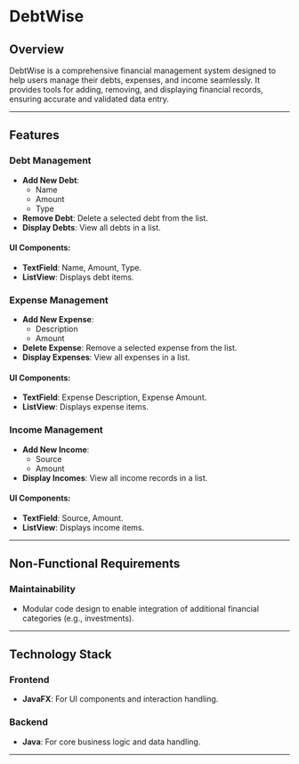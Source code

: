 # DebtWise

## Overview
DebtWise is a comprehensive financial management system designed to help users manage their debts, expenses, and income seamlessly. It provides tools for adding, removing, and displaying financial records, ensuring accurate and validated data entry.

---

## Features

### Debt Management
- **Add New Debt**:
  - Name
  - Amount
  - Type
- **Remove Debt**: Delete a selected debt from the list.
- **Display Debts**: View all debts in a list.

#### UI Components:
- **TextField**: Name, Amount, Type.
- **ListView**: Displays debt items.


### Expense Management
- **Add New Expense**:
  - Description
  - Amount
- **Delete Expense**: Remove a selected expense from the list.
- **Display Expenses**: View all expenses in a list.

#### UI Components:
- **TextField**: Expense Description, Expense Amount.
- **ListView**: Displays expense items.

### Income Management
- **Add New Income**:
  - Source
  - Amount
- **Display Incomes**: View all income records in a list.

#### UI Components:
- **TextField**: Source, Amount.
- **ListView**: Displays income items.

---

## Non-Functional Requirements

### Maintainability
- Modular code design to enable integration of additional financial categories (e.g., investments).
---

## Technology Stack

### Frontend
- **JavaFX**: For UI components and interaction handling.

### Backend
- **Java**: For core business logic and data handling.

---





